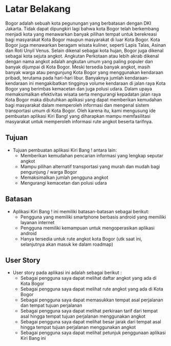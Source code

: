 # Latar Belakang
<p> Bogor adalah sebuah kota pegunungan yang berbatasan dengan DKI Jakarta. Tidak dapat dipungkiri lagi bahwa kota Bogor telah berkembang menjadi kota yang menawarkan banyak pilihan tempat untuk berekreasi bagi masyarakat Kota Bogor maupun masyarakat di luar Kota Bogor. Kota Bogor juga menawarkan beragam wisata kuliner, seperti Lapis Talas, Asinan dan Roti Unyil Venus. Selain dikenal sebagai kota hujan, Bogor juga dikenal sebagai kota sejuta angkot. Angkutan Perkotaan atau lebih akrab dikenal dengan nama angkot adalah angkutan umum yang paling populer dan banyak dijumpai di Kota Bogor. Meski tersedia banyak angkot, masih banyak warga atau pengunjung Kota Bogor yang menggunakan kendaraan pribadi, terutama pada hari-hari libur. Banyaknya jumlah kendaraan-kendaraan ini mengakibatkan tingginya volume kendaraan di jalan raya Kota Bogor yang berimbas kemacetan dan juga polusi udara. Dalam upaya memaksimalkan efektivitas wisata serta mengurangi kepadatan jalan raya Kota Bogor maka dibutuhkan aplikasi yang dapat memberikan kemudahan bagi masyarakat dalam memperoleh informasi dan mengenal sistem transportasi umum di Kota Bogor. Oleh karena itu, kami mengusung ide pembuatan aplikasi Kiri Bang! yang diharapkan mampu memfasilitasi masyarakat untuk memperoleh informasi rute angkot beserta tarifnya.</p>

## Tujuan
 * Tujuan pembuatan aplikasi Kiri Bang ! antara lain:
	- Memberikan kemudahan pencarian informasi yang lengkap seputar angkot
	- Mampu pilihan alternatif transportasi yang murah dan mudah bagi pengunjung / warga Bogor
	- Memaksimalkan jumlah pengguna angkot
	- Mengurangi kemacetan dan polusi udara

## Batasan
 * Aplikasi Kiri Bang ! ini memiliki batasan-batasan sebagai berikut:
	- Pengguna yang memiliki smartphone berbasis android yang memiliki layanan internet
	- Pengguna memiliki kemampuan untuk mengoperasikan aplikasi android
	- Hanya tersedia untuk rute angkot kota Bogor (utk saat ini, selanjutnya akan masuk ke dalam roadmap)

## User Story
 * User story pada aplikasi ini adalah sebagai berikut :
	- Sebagai pengguna saya dapat melihat daftar angkot yang ada di Kota Bogor 
	- Sebagai pengguna saya dapat melihat rute angkot yang ada di Kota Bogor
	- Sebagai pengguna saya dapat memasukkan tempat asal perjalanan dan tempat tujuan perjalanan
	- Sebagai pengguna saya dapat melihat perkiraan tarif dari tempat asal hingga tempat tujuan perjalanan menggunakan angkot
	- Sebagai pengguna saya dapat melihat besar jarak dari tempat asal hingga tempat tujuan perjalanan menggunakan angkot
	- Sebagai pengguna saya dapat melihat petunjuk penggunaan aplikasi Kiri Bang ini

